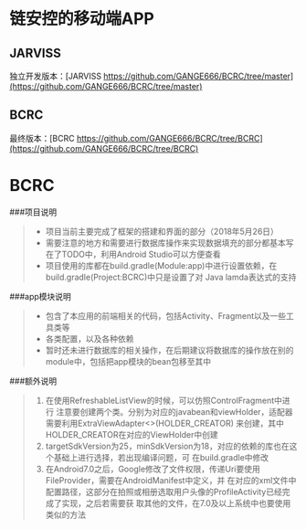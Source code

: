 # 链安控的移动端APP

## JARVISS
独立开发版本：[JARVISS https://github.com/GANGE666/BCRC/tree/master](https://github.com/GANGE666/BCRC/tree/master)

## BCRC
最终版本：[BCRC https://github.com/GANGE666/BCRC/tree/BCRC](https://github.com/GANGE666/BCRC/tree/BCRC)


# BCRC

###项目说明
>- 项目当前主要完成了框架的搭建和界面的部分（2018年5月26日）
>- 需要注意的地方和需要进行数据库操作来实现数据填充的部分都基本写在了TODO中，利用Android Studio可以方便查看
>- 项目使用的库都在build.gradle(Module:app)中进行设置依赖，在build.gradle(Project:BCRC)中只是设置了对
> Java lamda表达式的支持



###app模块说明
>- 包含了本应用的前端相关的代码，包括Activity、Fragment以及一些工具类等
>- 各类配置，以及各种依赖
>- 暂时还未进行数据库的相关操作，在后期建议将数据库的操作放在别的module中，包括把app模块的bean包移至其中

###额外说明
> 1. 在使用RefreshableListView的时候，可以仿照ControlFragment中进行 
> 注意要创建两个类。分别为对应的javabean和viewHolder，适配器需要利用ExtraViewAdapter<>(HOLDER_CREATOR)
> 来创建，其中HOLDER_CREATOR在对应的ViewHolder中创建
> 2. targetSdkVersion为25，minSdkVersion为18，对应的依赖的库也在这个基础上进行选择，若出现编译问题，可
> 在build.gradle中修改
> 3. 在Android7.0之后，Google修改了文件权限，传递Uri要使用FileProvider，需要在AndroidManifest中定义，并
> 在对应的xml文件中配置路径，这部分在拍照或相册选取用户头像的ProfileActivity已经完成了实现，之后若需要获
> 取其他的文件，在7.0及以上系统中也要使用类似的方法
